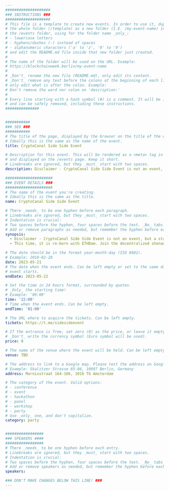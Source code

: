 ```yaml
---
####################
### INSTRUCTIONS ###
####################
# This file is a template to create new events. In order to use it, duplicate
# the whole folder (/template) as a new folder (I.E. /my-event-name) inside of
# the /events folder, using for the folder name _only_:
# - lowercase letters
# - hyphens/dashes (-) instead of spaces
# - alphanumeric characters ('a' to 'z', '0' to '9')
# and edit the README.md file inside that new folder just created.
#
# The name of the folder will be used on the URL. Example:
# https://blockchainweek.berlin/my-event-name
#
# _Don't_ rename the new file (README.md), only edit its content.
# _Don't_ remove any text before the colons at the beginning of each line,
# only edit what is after the colon. Example:
# Don't remove the word nor colon on 'description:'
#
# Every line starting with a hash symbol (#) is a comment. It will be ignored
# and can be safely removed, including these instructions.
###############


###########
### SEO ###
###########
# The title of the page, displayed by the browser on the title of the window.
# Ideally this is the same as the name of the event.
title: CryptoCanal Side Side Event

# Description for this event. This will be rendered as a <meta> tag in the HTML,
# and displayed on the /events page. Keep it short.
# Linebreaks are ignored, but they _must_ start with two spaces.
description: Disclaimer - CryptoCanal Side Side Event is not an event, but a state of mind. It was born at ETHPorto, as an experimental (lazy) way to collect crypto folks around us and send updates to the Telegram groupchat on lunch meetups, bar activities and who’s where doing what. 

#####################
### EVENT DETAILS ###
#####################
# The name of the event you're creating.
# Ideally this is the same as the title.
name: CryptoCanal Side Side Event

# There _needs_ to be one hyphen before each paragraph.
# Linebreaks are ignored, but they _must_ start with two spaces.
# Indentation is crucial:
# Two spaces before the hyphen, four spaces before the text. _No_ tabs allowed.
# Add or remove paragraphs as needed, but remember the hyphen before each entry.
synopsis:
  - Disclaimer - CryptoCanal Side Side Event is not an event, but a state of mind. It was born at ETHPorto, as an experimental (lazy) way to collect crypto folks around us and send updates to the Telegram groupchat on lunch meetups, bar activities and who’s where doing what. 
  - This time, it is re-born with ETHDam. Join the decentralized shenanigans.

# The date should be in the format year-month-day (ISO 8601).
# Example: 2018-02-28
date: 2023-05-21
# The date when the event ends. Can be left empty or set to the same day the
# event starts.
endDate: 2023-05-22

# Set the time in 24 hours format, surrounded by quotes.
# _Only_ the starting time!
# Example: '09:00'
time: '22:00'
# Time when the event ends. Can be left empty.
endTime: '01:00'

# The URL where to acquire the tickets. Can be left empty.
tickets: https://t.me/sidesideevent

# If the entrance is free, set zero (0) as the price, or leave it empty.
# _Don't_ write the currency symbol (Euro symbol will be used).
price: 0

# The name of the venue where the event will be held. Can be left empty.
venue: TBD

# The address to link to a Google map. Please test the address on Google Maps.
# Example: Skalitzer Strasse 85-86, 10997 Berlin, Germany
address: Marnixstraat 164-166, 1016 TG Amsterdam

# The category of the event. Valid options:
# - conference
# - event
# - hackathon
# - panel
# - workshop
# - party
# Use _only_ one, and don't capitalize.
category: party


#################
### SPEAKERS ####
#################
# There _needs_ to be one hyphen before each entry.
# Linebreaks are ignored, but they _must_ start with two spaces.
# Indentation is crucial:
# Two spaces before the hyphen, four spaces before the text. _No_ tabs allowed.
# Add or remove speakers as needed, but remember the hyphen before each entry.
speakers:

### DON'T MAKE CHANGES BELOW THIS LINE! ###
---
```


<!-- ### DON'T MAKE CHANGES BELOW THIS LINE! ### -->

<Event-Content/>
